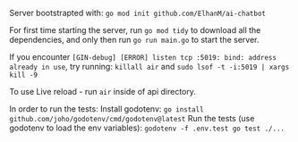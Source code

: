 Server bootstrapted with:
`go mod init github.com/ElhanM/ai-chatbot`

For first time starting the server, run `go mod tidy` to download all the dependencies, and only then run `go run main.go` to start the server.

If you encounter `[GIN-debug] [ERROR] listen tcp :5019: bind: address already in use`, try running:
`killall air` and `sudo lsof -t -i:5019 | xargs kill -9`

To use Live reload - run `air` inside of api directory.

In order to run the tests:
Install godotenv: `go install github.com/joho/godotenv/cmd/godotenv@latest`
Run the tests (use godotenv to load the env variables): `godotenv -f .env.test go test ./...`
